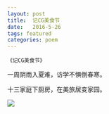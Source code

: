 ```yaml
---
layout: post
title:  记CG美食节
date:   2016-5-26
tags: featured
categories: poem
---
```

`《记CG美食节》`

一周阴雨入夏难，访学不惧倒春寒。

十三家庭下厨房，在美旅居变家园。

<!--more-->

![]({{site.url}}/Images/18.png)